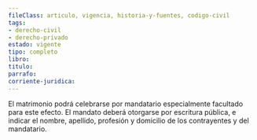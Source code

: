 ```yaml
---
fileClass: articulo, vigencia, historia-y-fuentes, codigo-civil
tags:
- derecho-civil
- derecho-privado
estado: vigente
tipo: completo
libro:
titulo:
parrafo:
corriente-juridica:
---
```

El matrimonio podrá celebrarse por mandatario especialmente facultado para este efecto. El mandato deberá otorgarse por escritura pública, e indicar el nombre, apellido, profesión y domicilio de los contrayentes y del mandatario.